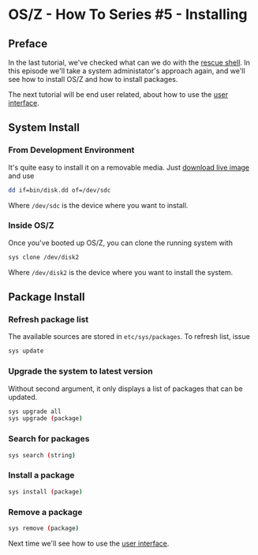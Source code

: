 OS/Z - How To Series #5 - Installing
====================================

Preface
-------

In the last tutorial, we've checked what can we do with the [rescue shell](https://github.com/bztsrc/osz/blob/master/docs/howto4-rescueshell.md).
In this episode we'll take a system administator's approach again, and we'll see how to install OS/Z and how to install packages.

The next tutorial will be end user related, about how to use the [user interface](https://github.com/bztsrc/osz/blob/master/docs/howto6-interface.md).

System Install
--------------

### From Development Environment

It's quite easy to install it on a removable media. Just [download live image](https://github.com/bztsrc/osz/blob/master/bin/disk.dd?raw=true) and use

```sh
dd if=bin/disk.dd of=/dev/sdc
```

Where `/dev/sdc` is the device where you want to install.

### Inside OS/Z

Once you've booted up OS/Z, you can clone the running system with

```sh
sys clone /dev/disk2
```

Where `/dev/disk2` is the device where you want to install the system.

Package Install
---------------

### Refresh package list

The available sources are stored in `etc/sys/packages`. To refresh list, issue

```sh
sys update
```

### Upgrade the system to latest version

Without second argument, it only displays a list of packages that can be updated.

```sh
sys upgrade all
sys upgrade (package)
```

### Search for packages

```sh
sys search (string)
```

### Install a package

```sh
sys install (package)
```

### Remove a package

```sh
sys remove (package)
```

Next time we'll see how to use the [user interface](https://github.com/bztsrc/osz/blob/master/docs/howto6-interface.md).
